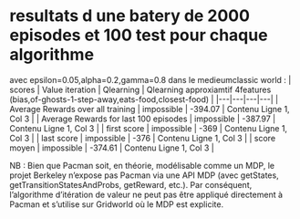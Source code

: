 # resultats d une batery de 2000 episodes et 100 test pour chaque algorithme
avec epsilon=0.05,alpha=0.2,gamma=0.8 dans le medieumclassic world : 
| scores | Value iteration | Qlearning | Qlearning approxiamtif 4features (bias,of-ghosts-1-step-away,eats-food,closest-food) |
|---|---|---|---|
| Average Rewards over all training | impossible | -394.07 | Contenu Ligne 1, Col 3 |
| Average Rewards for last 100 episodes | impossible | -387.97 | Contenu Ligne 1, Col 3 |
| first score | impossible | -369 | Contenu Ligne 1, Col 3 |
| last score | impossible | -376 | Contenu Ligne 1, Col 3 |
| score moyen | impossible |  -374.61 | Contenu Ligne 1, Col 3 |


NB : Bien que Pacman soit, en théorie, modélisable comme un MDP, le projet Berkeley n’expose pas Pacman via une API MDP (avec getStates, getTransitionStatesAndProbs, getReward, etc.). Par conséquent, l’algorithme d’itération de valeur ne peut pas être appliqué directement à Pacman et s’utilise sur Gridworld où le MDP est explicite.

